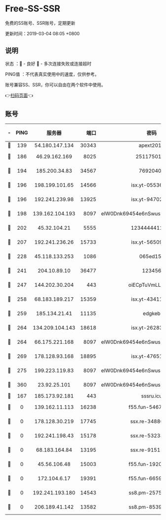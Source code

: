# Free-SS-SSR

免费的SS账号、SSR账号，定期更新

更新时间：2019-03-04 08:05 +0800

## 说明

状态     ：🙂 - 良好 🙁 - 多次连接失败或连接超时

PING值   ：不代表真实使用中的速度，仅供参考。

账号兼容SS、SSR，你可以自由在两个软件中使用。

👉[扫码页面](https://liesauer.github.io/free-ss-ssr.github.io/)👈

## 账号

|-|PING|服务器|端口|密码|加密方式|区域|
|:----:|:----:|:-----:|-----:|:----:|:----:|:----:|
|🙂|139|54.180.147.134|30343|apext2019|chacha20|KR|
|🙂|186|46.29.162.169|8025|2511750146|aes-256-cfb|RU|
|🙂|194|185.200.34.83|34567|76920400|aes-256-cfb|US|
|🙂|196|198.199.101.65|14566|isx.yt-05536769|aes-256-cfb|US|
|🙂|196|192.241.239.98|13925|isx.yt-94702728|aes-256-cfb|US|
|🙂|198|139.162.104.193|8097|eIW0Dnk69454e6nSwuspv9DmS201tQ0D|aes-256-cfb|JP|
|🙂|202|45.32.104.21|5555|1234444411111|aes-256-cfb|SG|
|🙂|207|192.241.236.26|15733|isx.yt-56509000|aes-256-cfb|US|
|🙂|228|45.118.133.253|1086|065ed15a|aes-256-cfb|SG|
|🙂|241|204.10.89.10|36477|123456|aes-256-cfb|US|
|🙂|247|144.202.30.204|443|oiECpTuVmLLxk4Ts|aes-256-cfb|US|
|🙂|258|68.183.189.217|15359|isx.yt-43411617|aes-256-cfb|SG|
|🙂|259|185.134.21.41|11135|edgkeb|aes-256-cfb|GB|
|🙂|264|134.209.104.143|18618|isx.yt-26283608|aes-256-cfb|SG|
|🙂|264|66.175.221.168|8097|eIW0Dnk69454e6nSwuspv9DmS201tQ0D|aes-256-cfb|US|
|🙂|269|178.128.93.168|18895|isx.yt-47651683|aes-256-cfb|SG|
|🙂|275|199.223.119.83|8097|eIW0Dnk69454e6nSwuspv9DmS201tQ0D|aes-256-cfb|US|
|🙂|360|23.92.25.101|8097|eIW0Dnk69454e6nSwuspv9DmS201tQ0D|aes-256-cfb|US|
|🙂|167|185.173.92.181|443|sssru.icu|rc4-md5|RU|
|🙁|0|139.162.11.113|16238|f55.fun-54673492|aes-256-cfb|SG|
|🙁|0|178.128.30.219|17745|ssx.re-34880503|aes-256-cfb|SG|
|🙁|0|192.241.198.43|15178|ssx.re-53233906|aes-256-cfb|US|
|🙁|0|68.183.164.84|13195|ssx.re-91511451|aes-256-cfb|US|
|🙁|0|45.56.106.48|15003|f55.fun-19202286|aes-256-cfb|US|
|🙁|0|172.104.6.17|19391|f55.fun-66594253|aes-256-cfb|US|
|🙁|0|192.241.193.180|14543|ss8.pm-25759164|aes-256-cfb|US|
|🙁|0|206.189.41.142|13582|ss8.pm-85391880|aes-256-cfb|SG|
